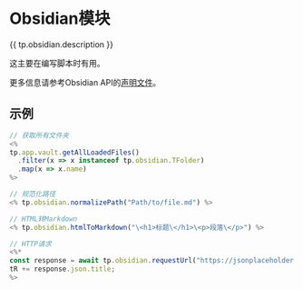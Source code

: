 # Obsidian模块

{{ tp.obsidian.description }}

这主要在编写脚本时有用。

更多信息请参考Obsidian API的[声明文件](https://github.com/obsidianmd/obsidian-api/blob/master/obsidian.d.ts)。

## 示例

```javascript
// 获取所有文件夹
<%
tp.app.vault.getAllLoadedFiles()
  .filter(x => x instanceof tp.obsidian.TFolder)
  .map(x => x.name)
%>

// 规范化路径
<% tp.obsidian.normalizePath("Path/to/file.md") %>

// HTML转Markdown
<% tp.obsidian.htmlToMarkdown("\<h1>标题\</h1>\<p>段落\</p>") %>

// HTTP请求
<%*
const response = await tp.obsidian.requestUrl("https://jsonplaceholder.typicode.com/todos/1");
tR += response.json.title;
%>
```